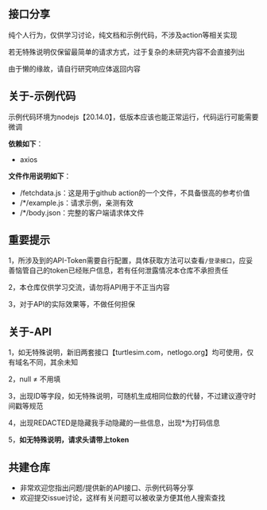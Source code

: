 ## 接口分享

纯个人行为，仅供学习讨论，纯文档和示例代码，不涉及action等相关实现

若无特殊说明仅保留最简单的请求方式，过于复杂的未研究内容不会直接列出

由于懒的缘故，请自行研究响应体返回内容

## 关于-示例代码  

示例代码环境为nodejs【20.14.0】，低版本应该也能正常运行，代码运行可能需要微调

**依赖如下**：  
- axios 
 
**文件作用说明如下**：
- /fetchdata.js：这是用于github action的一个文件，不具备很高的参考价值
- /*/example.js：请求示例，亲测有效
- /*/body.json：完整的客户端请求体文件

## 重要提示

1，所涉及到的API-Token需要自行配置，具体获取方法可以查看`/登录接口`，应妥善恼管自己的token已经账户信息，若有任何泄露情况本仓库不承担责任

2，本仓库仅供学习交流，请勿将API用于不正当内容

3，对于API的实际效果等，不做任何担保

## 关于-API

1，如无特殊说明，新旧两套接口【turtlesim.com，netlogo.org】均可使用，仅有域名不同，其余未知

2，null ≠ 不用填

3，出现ID等字段，如无特殊说明，可随机生成相同位数的代替，不过建议遵守时间戳等规范

4，出现REDACTED是隐藏我手动隐藏的一些信息，出现*为打码信息

5，**如无特殊说明，请求头请带上token**


## 共建仓库

- 非常欢迎您指出问题/提供新的API接口、示例代码等分享
- 欢迎提交issue讨论，这样有关问题可以被收录方便其他人搜索查找

